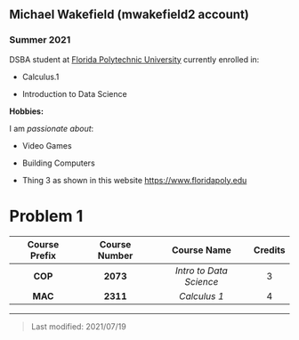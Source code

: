 ## Michael Wakefield (mwakefield2 account)

### Summer 2021 

DSBA student at [Florida Polytechnic University](https://www.floridapoly.edu) currently enrolled in: 

- Calculus.1

- Introduction to Data Science

**Hobbies:**

I am _passionate about_: 

- Video Games 

- Building Computers

- Thing 3 as shown in this website <https://www.floridapoly.edu>


# Problem 1

| Course Prefix | Course Number | Course Name             | Credits |
|:-------------:|:-------------:|:-----------------------:|:-------:|
|**COP**        | **2073**      | _Intro to Data Science_ | 3       |
|**MAC**        | **2311**      | _Calculus 1_            | 4       |





***

> Last modified: 2021/07/19
